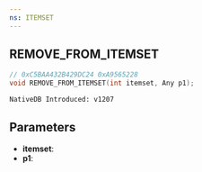 ```yaml
---
ns: ITEMSET
---
```

## REMOVE_FROM_ITEMSET

```c
// 0xC5BAA432B429DC24 0xA9565228
void REMOVE_FROM_ITEMSET(int itemset, Any p1);
```

```
NativeDB Introduced: v1207
```

## Parameters
* **itemset**:
* **p1**:
